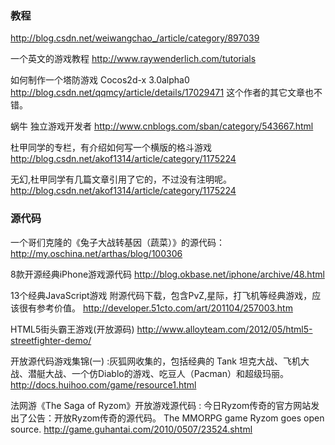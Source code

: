 

### 教程
http://blog.csdn.net/weiwangchao_/article/category/897039


一个英文的游戏教程   http://www.raywenderlich.com/tutorials


如何制作一个塔防游戏 Cocos2d-x 3.0alpha0  http://blog.csdn.net/qqmcy/article/details/17029471    这个作者的其它文章也不错。

蜗牛 独立游戏开发者   http://www.cnblogs.com/sban/category/543667.html


杜甲同学的专栏，有介绍如何写一个横版的格斗游戏 http://blog.csdn.net/akof1314/article/category/1175224

无幻,杜甲同学有几篇文章引用了它的，不过没有注明呢。 http://blog.csdn.net/akof1314/article/category/1175224

### 源代码


一个哥们克隆的《兔子大战转基因（蔬菜）》的源代码：   http://my.oschina.net/arthas/blog/100306


8款开源经典iPhone游戏源代码 http://blog.okbase.net/iphone/archive/48.html

13个经典JavaScript游戏 附源代码下载，包含PvZ,星际，打飞机等经典游戏，应该很有参考价值。
http://developer.51cto.com/art/201104/257003.htm


HTML5街头霸王游戏(开放源码)  http://www.alloyteam.com/2012/05/html5-streetfighter-demo/

开放源代码游戏集锦(一) :灰狐网收集的，包括经典的 Tank 坦克大战、飞机大战、潜艇大战、一个仿Diablo的游戏、吃豆人（Pacman）和超级玛丽。
http://docs.huihoo.com/game/resource1.html



法网游《The Saga of Ryzom》开放游戏源代码 : 今日Ryzom传奇的官方网站发出了公告：开放Ryzom传奇的源代码。
The MMORPG game Ryzom goes open source.
http://game.guhantai.com/2010/0507/23524.shtml 

